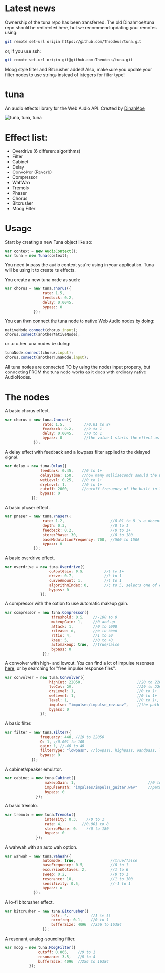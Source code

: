 Latest news
====

Ownership of the tuna repo has been transferred. The old Dinahmoe/tuna repo should be redirected here, but
we recommend updating your remotes using:

```bash
git remote set-url origin https://github.com/Theodeus/tuna.git
```
or, if you use ssh:
```bash
git remote set-url origin git@github.com:Theodeus/tuna.git
```

Moog style filter and Bitcrusher added! Also, make sure you update your filter nodes to use strings instead of integers for filter type!

tuna
====

An audio effects library for the Web Audio API. Created by <a href="http://www.dinahmoe.com">DinahMoe</a>

<img src="https://i.chzbgr.com/completestore/12/9/4/rjttPiC7WE6S4Bi22aYp1A2.jpg" alt="tuna, tuna, tuna"/>

Effect list:
====
<ul>
    <li>Overdrive (6 different algorithms)</li>
    <li>Filter</li>
    <li>Cabinet</li>
    <li>Delay</li>
    <li>Convolver (Reverb)</li>
    <li>Compressor</li>
    <li>WahWah</li>
    <li>Tremolo</li>
    <li>Phaser</li>
    <li>Chorus</li>
    <li>Bitcrusher</li>
    <li>Moog Filter</li>
</ul>

Usage
====

Start by creating a new Tuna object like so:

```javascript
var context = new AudioContext();
var tuna = new Tuna(context);
```

You need to pass the audio context you're using in your application. Tuna will be using it to create its effects.

You create a new tuna node as such:

```javascript
var chorus = new tuna.Chorus({
                 rate: 1.5,
                 feedback: 0.2,
                 delay: 0.0045,
                 bypass: 0
             });
```
You can then connect the tuna node to native Web Audio nodes by doing:
```javascript
nativeNode.connect(chorus.input);
chorus.connect(anotherNativeNode);
```
or to other tuna nodes by doing:
```javascript
tunaNode.connect(chorus.input);
chorus.connect(anotherTunaNode.input);
```
All tuna nodes are connected TO by using the nodes input property, but connecting FROM the tuna node works as it does with ordinary native AudioNodes.


The nodes
====

A basic chorus effect.
```javascript
var chorus = new tuna.Chorus({
                 rate: 1.5,         //0.01 to 8+
                 feedback: 0.2,     //0 to 1+
                 delay: 0.0045,     //0 to 1
                 bypass: 0          //the value 1 starts the effect as bypassed, 0 or 1
             });
```

A delay effect with feedback and a lowpass filter applied to the delayed signal.
```javascript
var delay = new tuna.Delay({
                feedback: 0.45,    //0 to 1+
                delayTime: 150,    //how many milliseconds should the wet signal be delayed?
                wetLevel: 0.25,    //0 to 1+
                dryLevel: 1,       //0 to 1+
                cutoff: 2000,      //cutoff frequency of the built in lowpass-filter. 20 to 22050
                bypass: 0
            });
```

A basic phaser effect.
```javascript
var phaser = new tuna.Phaser({
                 rate: 1.2,                     //0.01 to 8 is a decent range, but higher values are possible
                 depth: 0.3,                    //0 to 1
                 feedback: 0.2,                 //0 to 1+
                 stereoPhase: 30,               //0 to 180
                 baseModulationFrequency: 700,  //500 to 1500
                 bypass: 0
             });
```

A basic overdrive effect.
```javascript
var overdrive = new tuna.Overdrive({
                    outputGain: 0.5,         //0 to 1+
                    drive: 0.7,              //0 to 1
                    curveAmount: 1,          //0 to 1
                    algorithmIndex: 0,       //0 to 5, selects one of our drive algorithms
                    bypass: 0
                });
```

A compressor with the option to use automatic makeup gain.
```javascript
var compressor = new tuna.Compressor({
                     threshold: 0.5,    //-100 to 0
                     makeupGain: 1,     //0 and up
                     attack: 1,         //0 to 1000
                     release: 0,        //0 to 3000
                     ratio: 4,          //1 to 20
                     knee: 5,           //0 to 40
                     automakeup: true,  //true/false
                     bypass: 0
                 });
```

A convolver with high- and lowcut. You can find a lot of impulse resonses <a href="http://chromium.googlecode.com/svn/trunk/samples/audio/impulse-responses/">here</a>, or by searching for "free impulse response files".
```javascript
var convolver = new tuna.Convolver({
                    highCut: 22050,                         //20 to 22050
                    lowCut: 20,                             //20 to 22050
                    dryLevel: 1,                            //0 to 1+
                    wetLevel: 1,                            //0 to 1+
                    level: 1,                               //0 to 1+, adjusts total output of both wet and dry
                    impulse: "impulses/impulse_rev.wav",    //the path to your impulse response
                    bypass: 0
                });
```

A basic filter.
```javascript
var filter = new tuna.Filter({
                frequency: 440, //20 to 22050
                Q: 1, //0.001 to 100
                gain: 0, //-40 to 40
                filterType: "lowpass", //lowpass, highpass, bandpass, lowshelf, highshelf, peaking, notch, allpass
                bypass: 0
            });
```

A cabinet/speaker emulator.
```javascript
var cabinet = new tuna.Cabinet({
                  makeupGain: 1,                                 //0 to 20
                  impulsePath: "impulses/impulse_guitar.wav",    //path to your speaker impulse
                  bypass: 0
              });
```

A basic tremolo.
```javascript
var tremolo = new tuna.Tremolo({
                  intensity: 0.3,    //0 to 1
                  rate: 4,         //0.001 to 8
                  stereoPhase: 0,    //0 to 180
                  bypass: 0
              });
```

A wahwah with an auto wah option.
```javascript
var wahwah = new tuna.WahWah({
                 automode: true,                //true/false
                 baseFrequency: 0.5,            //0 to 1
                 excursionOctaves: 2,           //1 to 6
                 sweep: 0.2,                    //0 to 1
                 resonance: 10,                 //1 to 100
                 sensitivity: 0.5,              //-1 to 1
                 bypass: 0
             });
```

A lo-fi bitcrusher effect.

```javascript
var bitcrusher = new tuna.Bitcrusher({
                     bits: 4,          //1 to 16
                     normfreq: 0.1,    //0 to 1
                     bufferSize: 4096  //256 to 16384
                 });
```

A resonant, analog-sounding filter.

```javascript
var moog = new tuna.MoogFilter({
               cutoff: 0.065,    //0 to 1
               resonance: 3.5,   //0 to 4
               bufferSize: 4096  //256 to 16384
           });
```
